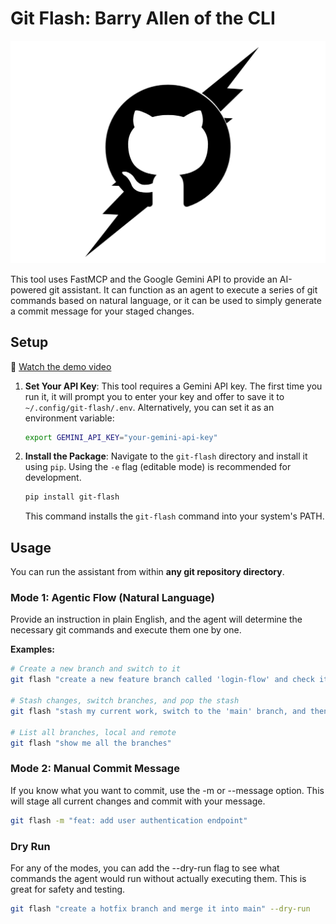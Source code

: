 # Git Flash: Barry Allen of the CLI

<p align="center">
  <img src="git-flash.png" alt="Git Flash Logo"/>
</p>

This tool uses FastMCP and the Google Gemini API to provide an AI-powered git assistant. It can function as an agent to execute a series of git commands based on natural language, or it can be used to simply generate a commit message for your staged changes.

## Setup

🎥 [Watch the demo video](git-flash.mp4)

1.  **Set Your API Key**: This tool requires a Gemini API key. The first time you run it, it will prompt you to enter your key and offer to save it to `~/.config/git-flash/.env`. Alternatively, you can set it as an environment variable:
    ```bash
    export GEMINI_API_KEY="your-gemini-api-key"
    ```

2.  **Install the Package**: Navigate to the `git-flash` directory and install it using `pip`. Using the `-e` flag (editable mode) is recommended for development.
    ```bash
    pip install git-flash
    ```
    This command installs the `git-flash` command into your system's PATH.

## Usage

You can run the assistant from within **any git repository directory**.

### Mode 1: Agentic Flow (Natural Language)

Provide an instruction in plain English, and the agent will determine the necessary git commands and execute them one by one.

**Examples:**
```bash
# Create a new branch and switch to it
git flash "create a new feature branch called 'login-flow' and check it out"

# Stash changes, switch branches, and pop the stash
git flash "stash my current work, switch to the 'main' branch, and then apply my stash"

# List all branches, local and remote
git flash "show me all the branches"
```

### Mode 2: Manual Commit Message

If you know what you want to commit, use the -m or --message option. This will stage all current changes and commit with your message.

```bash
git flash -m "feat: add user authentication endpoint"
```

### Dry Run

For any of the modes, you can add the --dry-run flag to see what commands the agent would run without actually executing them. This is great for safety and testing.

```bash
git flash "create a hotfix branch and merge it into main" --dry-run
```